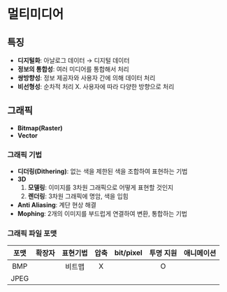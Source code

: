 # 멀티미디어

## 특징

- **디지털화**: 아날로그 데이터 → 디지털 데이터
- **정보의 통합성**: 여러 미디어를 통합해서 처리
- **쌍방향성**: 정보 제공자와 사용자 간에 의해 데이터 처리
- **비선형성**: 순차적 처리 X. 사용자에 따라 다양한 방향으로 처리

## 그래픽

- **Bitmap(Raster)**
- **Vector**

### 그래픽 기법

- **디더링(Dithering)**: 없는 색을 제한된 색을 조합하여 표현하는 기법
- **3D**
  1. **모델링**: 이미지를 3차원 그래픽으로 어떻게 표현할 것인지
  2. **렌더링**: 3차원 그래픽에 명암, 색을 입힘
- **Anti Aliasing**: 계단 현상 해결
- **Mophing**: 2개의 이미지를 부드럽게 연결하여 변환, 통합하는 기법

### 그래픽 파일 포맷

| 포맷 | 확장자 | 표현기법 | 압축 | bit/pixel | 투명 지원 | 애니메이션 |
| :---: | :---: | :---: | :---: | :---: | :---: | :---: |
| BMP | | 비트맵 | X | | O | |
| JPEG | 
